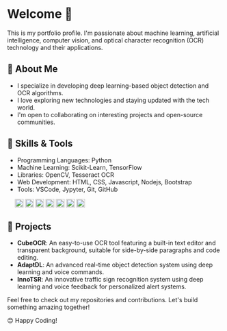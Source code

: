 # Welcome 👋
This is my portfolio profile. I'm passionate about machine learning, artificial intelligence, computer vision, and optical character recognition (OCR) technology and their applications.


## 🚀 About Me
- I specialize in developing deep learning-based object detection and OCR algorithms.
- I love exploring new technologies and staying updated with the tech world.
- I'm open to collaborating on interesting projects and open-source communities.


## 🔧 Skills & Tools

<!-- Specialities & Technologies:
 - Data Science and Artificail Intelligence
 - Machine Learning/ Deep Learning
 - Computer Vision and Image Processing
 - Optical character recognition (OCR) -->

- Programming Languages: Python
- Machine Learning: Scikit-Learn, TensorFlow
- Libraries: OpenCV, Tesseract OCR
- Web Development: HTML, CSS, Javascript, Nodejs, Bootstrap
- Tools: VSCode, Jypyter, Git, GitHub
<!-- - Database: MySQL, MongoDB -->
<!-- - Tools: Docker -->



<!-- **Languages**: Python, JavaScript, HTML, CSS, C, C++ <br>
**Libraries**: Numpy, Pandas, Matplotlib, Seaborn, OpenCV, Scikit-learn, TensorFlow <br>
**OCR Tools**: Tesseract<br>
**Frameworks**: Node.js, Bootstrap, JQuery <br>
**Database**: SQLite, MongoDB <br>
**Tools**: VSCode, Pycharm, Docker, Jypyter, Git, GitHub <br>
**Version Control**: Git, GitHub <br> -->

&emsp;
<img src="https://cdn.jsdelivr.net/gh/devicons/devicon/icons/python/python-original.svg" alt="icon" width="20" height="20"/>
<img src="https://cdn.jsdelivr.net/gh/devicons/devicon/icons/tensorflow/tensorflow-original.svg" alt="icon" width="20" height="20"/>
<img src="https://cdn.jsdelivr.net/gh/devicons/devicon/icons/html5/html5-original.svg" alt="icon" width="20" height="20"/>
<img src="https://cdn.jsdelivr.net/gh/devicons/devicon/icons/css3/css3-original.svg" alt="icon" width="20" height="20"/>
<img src="https://raw.githubusercontent.com/danielcranney/readme-generator/main/public/icons/skills/javascript-colored.svg" alt="icon" width="20" height="20"/>
<img src="https://cdn.jsdelivr.net/gh/devicons/devicon/icons/vscode/vscode-original.svg" alt="icon" width="20" height="20"/>
<img src="https://cdn.jsdelivr.net/gh/devicons/devicon/icons/git/git-original.svg" alt="icon" width="20" height="20"/>



## 🌟 Projects
- **CubeOCR**: An easy-to-use OCR tool featuring a built-in text editor and transparent background, suitable for side-by-side paragraphs and code editing.
- **AdaptDL**: An advanced real-time object detection system using deep learning and voice commands.
- **InnoTSR**: An innovative traffic sign recognition system using deep learning and voice feedback for personalized alert systems.

<!-- - **[CubeOCR](https://github.com/OCR-tech/CubeOCR)**: An easy-to-use OCR tool featuring a built-in text editor, transparent background, and image noise filtering, suitable for side-by-side paragraphs and code editing.
- **[AdaptDL](https://github.com/OCR-tech/AdaptDL)**: An advanced real-time object detection based on voice speech command using deep learning. -->

<!-- - <a href="https://github.com/OCR-tech/CubeOCR"><b>CubeOCR</b></a>: An easy-to-use OCR tool featuring a built-in text editor, transparent background, and image noise filtering, suitable for side-by-side paragraphs and code editing.
- <a href="https://github.com/OCR-tech/AdaptDL"><b>AdaptDL</b></a>: An advanced real-time object detection based on voice speech command using deep learning. -->


Feel free to check out my repositories and contributions. Let's build something amazing together!

😊 Happy Coding!